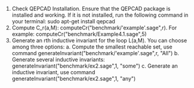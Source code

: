 1. Check QEPCAD Installation. Ensure that the QEPCAD package is installed and working. If it is not installed, run the following command in your terminal:
            sudo apt-get install qepcad
2. Compute C_r(a,M):
computeCr("benchmark/'example'.sage",r). For example: computeCr("benchmark/Example4.1.sage",5)
3. Generate an rth inductive invariant for the loop L(a,M). You can choose among three options:
a. Compute the smallest reachable set, use command 
    generateInvariant("benchmark/'example'.sage",r, "All")
b. Generate several inductive invariants:
    generateInvariant("benchmark/ex2.sage",1, "some")
c. Generate an inductive invariant, use command
    generateInvariant("benchmark/ex2.sage",1, "any")
